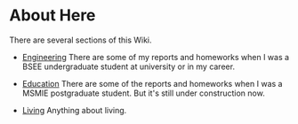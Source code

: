 # About Here

There are several sections of this Wiki.

- [Engineering](dev/softwares/index.md)
There are some of my reports and homeworks when I was a BSEE undergraduate student at university or in my career.

- [Education](edu/qualitative-research/index.md)
There are some of the reports and homeworks when I was a MSMIE postgraduate student. But it's still under construction now.


- [Living](collections/index.md)
Anything about living.

<!--

- [Motivation](motivation/painting/index.md)
Motivations for my life and career.

- [Traveling](motivation/traveling/index.md)
Motivations for my life and career.

-->